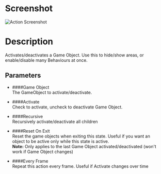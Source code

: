 # Screenshot
![Action Screenshot](https://raw.githubusercontent.com/jeanfabre/PlayMakerCustomActions_U3/master/PlayMaker/Screenshots/Light/ActivateGameObject.png)

# Description

Activates/deactivates a Game Object. Use this to hide/show areas, or enable/disable many Behaviours at once.

## Parameters

* ####Game Object   
  The GameObject to activate/deactivate.

* ####Activate   
  Check to activate, uncheck to deactivate Game Object.


* ####Recursive   
  Recursively activate/deactivate all children

* ####Reset On Exit   
  Reset the game objects when exiting this state. Useful if you want an object to be active only while this state is active.   
  **Note:** Only applies to the last Game Object activated/deactivated (won't work if Game Object changes)

* ####Every Frame   
  Repeat this action every frame. Useful if Activate changes over time

